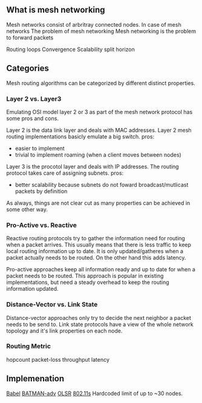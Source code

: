## What is mesh networking

Mesh networks consist of arbritray connected nodes.
In case of mesh networks
The problem of mesh networking 
Mesh networking is the problem to forward packets

Routing loops
Convergence
Scalability
split horizon

## Categories

Mesh routing algorithms can be categorized by different distinct properties.

### Layer 2 vs. Layer3
Emulating OSI model layer 2 or 3 as part of the mesh network protocol has some pros and cons.

Layer 2 is the data link layer and deals with MAC addresses. Layer 2 mesh routing implementations basicly emulate a big switch.
pros:
- easier to implement
- trivial to implement roaming (when a client moves between nodes)

Layer 3 is the procotol layer and deals with IP addresses.
The routing protocol takes care of assigning subnets.
pros:
- better scalability because subnets do not foward broadcast/mutlicast packets by definition

As always, things are not clear cut as many properties can be achieved in some other way.


### Pro-Active vs. Reactive

Reactive routing protocols try to gather the information need for routing when a packet arrives.
This usually means that there is less traffic to keep local routing information up to date. It is only updated/gatheres when a packet actually needs to be routed. On the other hand this adds latency.

Pro-active approaches keep all information ready and up to date for when a packet needs to be routed.
This approach is popular in existing implementations, but need a steady overhead to keep the routing information updated.

### Distance-Vector vs. Link State

Distance-vector approaches only try to decide the next neighbor a packet needs to be send to. 
Link state protocols have a view of the whole network topology and it's link properties on each node.

### Routing Metric

hopcount
packet-loss
throughput
latency 

## Implemenation

[Babel](https://www.irif.fr/~jch/software/babel/)
[BATMAN-adv](https://www.open-mesh.org/projects/batman-adv/wiki)
[OLSR](http://www.olsr.org/mediawiki/index.php/Main_Page)
[802.11s]() Hardcoded limit of up to ~30 nodes.



